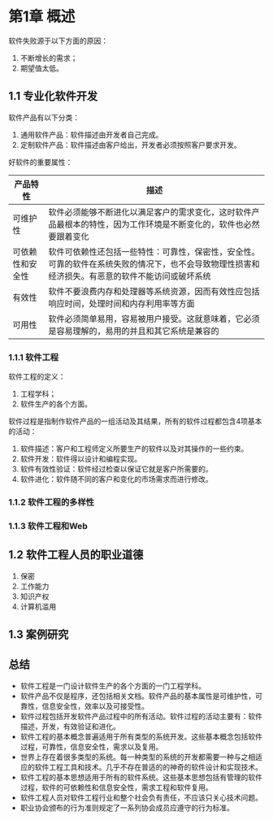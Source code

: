 # 第1章 概述



软件失败源于以下方面的原因：

1. 不断增长的需求；
2. 期望值太低。

## 1.1 专业化软件开发

软件产品有以下分类：

1. 通用软件产品：软件描述由开发者自己完成。
2. 定制软件产品：软件描述由客户给出，开发者必须按照客户要求开发。

好软件的重要属性：

| 产品特性         | 描述                                                         |
| ---------------- | ------------------------------------------------------------ |
| 可维护性         | 软件必须能够不断进化以满足客户的需求变化，这时软件产品最根本的特性，因为工作环境是不断变化的，软件也必然要跟着变化 |
| 可依赖性和安全性 | 软件可依赖性还包括一些特性：可靠性，保密性，安全性。可靠的软件在系统失败的情况下，也不会导致物理性损害和经济损失。有恶意的软件不能访问或破坏系统 |
| 有效性           | 软件不要浪费内存和处理器等系统资源，因而有效性应包括响应时间，处理时间和内存利用率等方面 |
| 可用性           | 软件必须简单易用，容易被用户接受。这就意味着，它必须是容易理解的，易用的并且和其它系统是兼容的 |

### 1.1.1 软件工程

软件工程的定义：

1. 工程学科；
2. 软件生产的各个方面。

软件过程是指制作软件产品的一组活动及其结果，所有的软件过程都包含4项基本的活动：

1. 软件描述：客户和工程师定义所要生产的软件以及对其操作的一些约束。
2. 软件开发：软件得以设计和编程实现。
3. 软件有效性验证：软件经过检查以保证它就是客户所需要的。
4. 软件进化：软件随不同的客户和变化的市场需求而进行修改。

### 1.1.2 软件工程的多样性

### 1.1.3 软件工程和Web



## 1.2 软件工程人员的职业道德

1. 保密
2. 工作能力
3. 知识产权
4. 计算机滥用



## 1.3 案例研究



## 总结

- 软件工程是一门设计软件生产的各个方面的一门工程学科。
- 软件产品不仅是程序，还包括相关文档。软件产品的基本属性是可维护性，可靠性，信息安全性，效率以及可接受性。
- 软件过程包括开发软件产品过程中的所有活动。软件过程的活动主要有：软件描述，开发，有效验证和进化。
- 软件工程的基本概念普遍适用于所有类型的系统开发。这些基本概念包括软件过程，可靠性，信息安全性，需求以及复用。
- 世界上存在着很多类型的系统。每一种类型的系统的开发都需要一种与之相适应的软件工程工具和技术。几乎不存在普适的的神奇的软件设计和实现技术。
- 软件工程的基本思想适用于所有的软件系统。这些基本思想包括有管理的软件过程，软件的可依赖性和信息安全性，需求工程和软件复用。
- 软件工程人员对软件工程行业和整个社会负有责任，不应该只关心技术问题。
- 职业协会颁布的行为准则规定了一系列协会成员应遵守的行为标准。